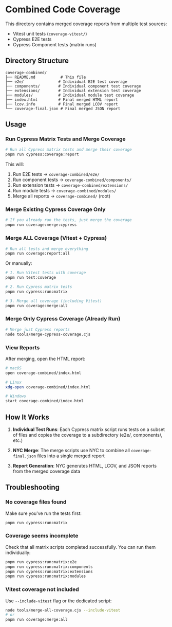 # Combined Code Coverage

This directory contains merged coverage reports from multiple test sources:

- Vitest unit tests (`coverage-vitest/`)
- Cypress E2E tests
- Cypress Component tests (matrix runs)

## Directory Structure

```
coverage-combined/
├── README.md           # This file
├── e2e/               # Individual E2E test coverage
├── components/        # Individual component test coverage
├── extensions/        # Individual extension test coverage
├── modules/           # Individual module test coverage
├── index.html         # Final merged HTML report
├── lcov.info          # Final merged LCOV report
└── coverage-final.json # Final merged JSON report
```

## Usage

### Run Cypress Matrix Tests and Merge Coverage

```bash
# Run all Cypress matrix tests and merge their coverage
pnpm run cypress:coverage:report
```

This will:

1. Run E2E tests → `coverage-combined/e2e/`
2. Run component tests → `coverage-combined/components/`
3. Run extension tests → `coverage-combined/extensions/`
4. Run module tests → `coverage-combined/modules/`
5. Merge all reports → `coverage-combined/` (root)

### Merge Existing Cypress Coverage Only

```bash
# If you already ran the tests, just merge the coverage
pnpm run coverage:merge:cypress
```

### Merge ALL Coverage (Vitest + Cypress)

```bash
# Run all tests and merge everything
pnpm run coverage:report:all
```

Or manually:

```bash
# 1. Run Vitest tests with coverage
pnpm run test:coverage

# 2. Run Cypress matrix tests
pnpm run cypress:run:matrix

# 3. Merge all coverage (including Vitest)
pnpm run coverage:merge:all
```

### Merge Only Cypress Coverage (Already Run)

```bash
# Merge just Cypress reports
node tools/merge-cypress-coverage.cjs
```

### View Reports

After merging, open the HTML report:

```bash
# macOS
open coverage-combined/index.html

# Linux
xdg-open coverage-combined/index.html

# Windows
start coverage-combined/index.html
```

## How It Works

1. **Individual Test Runs**: Each Cypress matrix script runs tests on a subset of files and copies the coverage to a subdirectory (e2e/, components/, etc.)

2. **NYC Merge**: The merge scripts use NYC to combine all `coverage-final.json` files into a single merged report

3. **Report Generation**: NYC generates HTML, LCOV, and JSON reports from the merged coverage data

## Troubleshooting

### No coverage files found

Make sure you've run the tests first:

```bash
pnpm run cypress:run:matrix
```

### Coverage seems incomplete

Check that all matrix scripts completed successfully. You can run them individually:

```bash
pnpm run cypress:run:matrix:e2e
pnpm run cypress:run:matrix:components
pnpm run cypress:run:matrix:extensions
pnpm run cypress:run:matrix:modules
```

### Vitest coverage not included

Use `--include-vitest` flag or the dedicated script:

```bash
node tools/merge-all-coverage.cjs --include-vitest
# or
pnpm run coverage:merge:all
```
